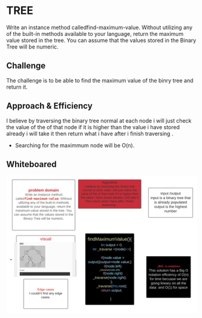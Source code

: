 # TREE
<!-- Short summary or background information -->
Write an instance method calledfind-maximum-value. Without utilizing any of the built-in methods available to your language, return the maximum value stored in the tree. You can assume that the values stored in the Binary Tree will be numeric.
## Challenge
<!-- Short summary or background information -->
The challenge is to be able to find the maximum value of the binry tree and return it.
## Approach & Efficiency
<!-- What approach did you take? Why? What is the Big O space/time for this approach? -->
I believe by traversing the binary tree normal at each node i will just check the  value of the of that node if it is higher than the value i have stored already i will take it then return what i have after i finish traversing .
- Searching for the maximmum  node will  be O(n).


## Whiteboared
![image](../../assets/challenge-16.png)